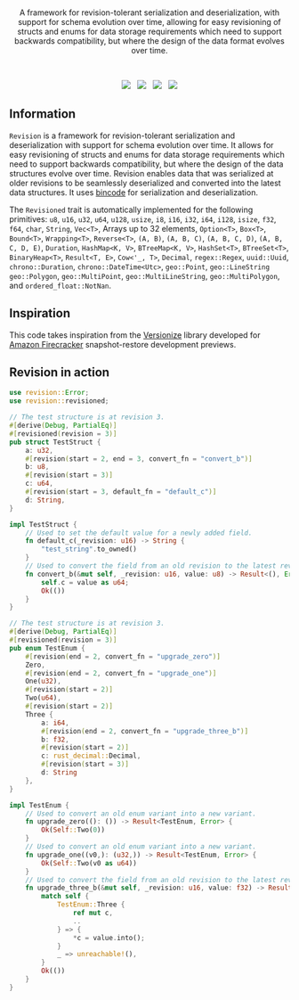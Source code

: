 <br>

<!-- <p align="center">
    <a href="https://github.com/surrealdb/revision#gh-dark-mode-only" target="_blank">
        <img width="200" src="/img/white/logo.svg" alt="Revision Logo">
    </a>
    <a href="https://github.com/surrealdb/revision#gh-light-mode-only" target="_blank">
        <img width="200" src="/img/black/logo.svg" alt="Revision Logo">
    </a>
</p> -->

<p align="center">A framework for revision-tolerant serialization and deserialization,
with support for schema evolution over time, allowing for easy revisioning of structs and enums for data storage requirements which need to support backwards
compatibility, but where the design of the data format evolves over time.</p>

<br>

<p align="center">
    <a href="https://github.com/surrealdb/revision"><img src="https://img.shields.io/badge/status-beta-ff00bb.svg?style=flat-square"></a>
    &nbsp;
    <a href="https://docs.rs/revision/"><img src="https://img.shields.io/docsrs/revision?style=flat-square"></a>
    &nbsp;
    <a href="https://crates.io/crates/revision"><img src="https://img.shields.io/crates/v/revision?style=flat-square"></a>
    &nbsp;
    <a href="https://github.com/surrealdb/revision"><img src="https://img.shields.io/badge/license-Apache_License_2.0-00bfff.svg?style=flat-square"></a>
</p>

## Information

`Revision` is a framework for revision-tolerant serialization and deserialization with support for schema evolution over time. It allows for easy revisioning of structs and enums for data storage requirements which need to support backwards compatibility, but where the design of the data structures evolve over time. Revision enables data that was serialized at older revisions to be seamlessly deserialized and converted into the latest data structures. It uses [bincode](https://crates.io/crates/bincode) for serialization and deserialization. 

The `Revisioned` trait is automatically implemented for the following primitives: `u8`, `u16`, `u32`, `u64`, `u128`, `usize`, `i8`, `i16`, `i32`, `i64`, `i128`, `isize`, `f32`, `f64`, `char`, `String`, `Vec<T>`, Arrays up to 32 elements, `Option<T>`, `Box<T>`, `Bound<T>`, `Wrapping<T>`, `Reverse<T>`, `(A, B)`, `(A, B, C)`, `(A, B, C, D)`, `(A, B, C, D, E)`, `Duration`, `HashMap<K, V>`, `BTreeMap<K, V>`, `HashSet<T>`, `BTreeSet<T>`, `BinaryHeap<T>`, `Result<T, E>`, `Cow<'_, T>`, `Decimal`, `regex::Regex`, `uuid::Uuid`, `chrono::Duration`, `chrono::DateTime<Utc>`, `geo::Point`, `geo::LineString` `geo::Polygon`, `geo::MultiPoint`, `geo::MultiLineString`, `geo::MultiPolygon`, and `ordered_float::NotNan`.

## Inspiration

This code takes inspiration from the [Versionize](https://github.com/firecracker-microvm/versionize) library developed for [Amazon Firecracker](https://github.com/firecracker-microvm/firecracker) snapshot-restore development previews.

## Revision in action

```rust
use revision::Error;
use revision::revisioned;

// The test structure is at revision 3.
#[derive(Debug, PartialEq)]
#[revisioned(revision = 3)]
pub struct TestStruct {
    a: u32,
    #[revision(start = 2, end = 3, convert_fn = "convert_b")]
    b: u8,
    #[revision(start = 3)]
    c: u64,
    #[revision(start = 3, default_fn = "default_c")]
    d: String,
}

impl TestStruct {
    // Used to set the default value for a newly added field.
    fn default_c(_revision: u16) -> String {
        "test_string".to_owned()
    }
    // Used to convert the field from an old revision to the latest revision
    fn convert_b(&mut self, _revision: u16, value: u8) -> Result<(), Error> {
        self.c = value as u64;
        Ok(())
    }
}

// The test structure is at revision 3.
#[derive(Debug, PartialEq)]
#[revisioned(revision = 3)]
pub enum TestEnum {
    #[revision(end = 2, convert_fn = "upgrade_zero")]
    Zero,
    #[revision(end = 2, convert_fn = "upgrade_one")]
    One(u32),
    #[revision(start = 2)]
    Two(u64),
    #[revision(start = 2)]
    Three {
        a: i64,
        #[revision(end = 2, convert_fn = "upgrade_three_b")]
        b: f32,
        #[revision(start = 2)]
        c: rust_decimal::Decimal,
        #[revision(start = 3)]
        d: String
    },
}

impl TestEnum {
    // Used to convert an old enum variant into a new variant.
    fn upgrade_zero((): ()) -> Result<TestEnum, Error> {
        Ok(Self::Two(0))
    }
    // Used to convert an old enum variant into a new variant.
    fn upgrade_one((v0,): (u32,)) -> Result<TestEnum, Error> {
        Ok(Self::Two(v0 as u64))
    }
    // Used to convert the field from an old revision to the latest revision
    fn upgrade_three_b(&mut self, _revision: u16, value: f32) -> Result<(), Error> {
        match self {
            TestEnum::Three {
                ref mut c,
                ..
            } => {
                *c = value.into();
            }
            _ => unreachable!(),
        }
        Ok(())
    }
}
```

